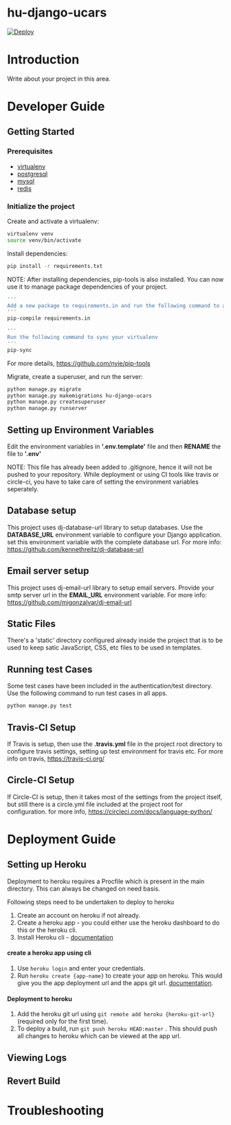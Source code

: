 # hu-django-ucars

[![Deploy](https://www.herokucdn.com/deploy/button.svg)](https://heroku.com/deploy)


# Introduction

Write about your project in this area.

# Developer Guide

## Getting Started

### Prerequisites
- [virtualenv](https://virtualenv.pypa.io/en/latest/)
- [postgresql]()
- [mysql]()
- [redis]()

### Initialize the project
Create and activate a virtualenv:

```bash
virtualenv venv
source venv/bin/activate
```
Install dependencies:

```bash
pip install -r requirements.txt
```
NOTE: After installing dependencies, pip-tools is also installed. You can now use it to manage package dependencies of your project.
```bash
'''
Add a new package to requirements.in and run the following command to auto-update requirements.txt file
'''
pip-compile requirements.in

'''
Run the following command to sync your virtualenv
'''
pip-sync
```
 For more details, https://github.com/nvie/pip-tools

Migrate, create a superuser, and run the server:
```bash
python manage.py migrate
python manage.py makemigrations hu-django-ucars
python manage.py createsuperuser
python manage.py runserver
```

## Setting up Environment Variables
Edit the environment variables in **'.env.template'** file and then **RENAME** the file to **'.env'**

NOTE: This file has already been added to .gitignore, hence it will not be pushed to your repository.
While deployment or using CI tools like travis or circle-ci, you have to take care of setting the environment variables seperately.

## Database setup
This project uses dj-database-url library to setup databases. Use the  **DATABASE_URL** environment variable to configure your Django application. set this environment variable with the complete database url.
For more info: https://github.com/kennethreitz/dj-database-url

## Email server setup
This project uses dj-email-url library to setup email servers.
Provide your smtp server url in the **EMAIL_URL** environment variable.
For more info: https://github.com/migonzalvar/dj-email-url

## Static Files
There's a 'static' directory configured already inside the project that is to be used to keep satic JavaScript, CSS, etc files to be used in templates.

## Running test Cases
Some test cases have been included in the authentication/test directory.
Use the following command to run test cases in all apps.

```bash
python manage.py test
```

## Travis-CI Setup
If Travis is setup, then use the **.travis.yml** file in the project root directory to configure travis settings, setting up test environment for travis etc.
For more info on travis, https://travis-ci.org/

## Circle-CI Setup
If Circle-CI is setup, then it takes most of the settings from the project itself, but still there is a circle.yml file included at the project root for configuration.
for more info, https://circleci.com/docs/language-python/


# Deployment Guide


## Setting up Heroku
Deployment to heroku requires a Procfile which is present in the main directory. This can always be changed on need basis.

Following steps need to be undertaken to deploy to heroku
  1. Create an account on heroku if not already.
  2. Create a heroku app - you could either use the heroku dashboard to do this or the heroku cli.
  3. Install Heroku cli - [documentation](https://devcenter.heroku.com/articles/heroku-cli)

#### create a heroku app using cli
  1. Use `heroku login` and enter your credentials.
  2. Run `heroku create {app-name}` to create your app on heroku. This would give you the app deployment url and the apps git url. [documentation](https://devcenter.heroku.com/articles/creating-apps).

#### Deployment to heroku
  1. Add the heroku git url using `git remote add heroku {heroku-git-url}` (required only for the first time).
  2. To deploy a build, run `git push heroku HEAD:master` . This should push all changes to heroku which can be viewed at the app url.




## Viewing Logs





## Revert Build


# Troubleshooting
